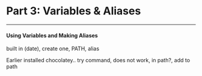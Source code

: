 # Part 3: Variables & Aliases

---

#### Using Variables and Making Aliases

built in \(date\), create one, PATH, alias

Earlier installed chocolatey.. try command, does not work, in path?, add to path

